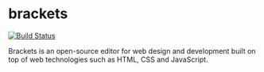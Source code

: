 # brackets

[![Build Status](https://travis-ci.org/UnitedRPMs/brackets.svg?branch=master)](https://travis-ci.org/UnitedRPMs/brackets)

Brackets is an open-source editor for web design and development  built on top of web technologies such as HTML, CSS and JavaScript.
